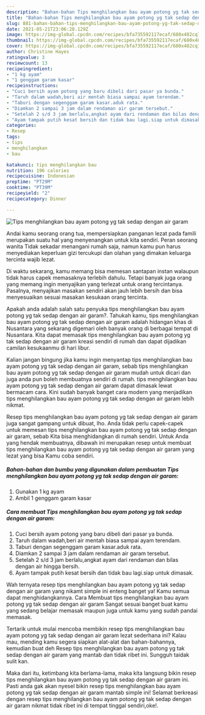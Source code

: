 ```yaml
---
description: "Bahan-bahan Tips menghilangkan bau ayam potong yg tak sedap dengan air garam Sederhana dan Mudah Dibuat"
title: "Bahan-bahan Tips menghilangkan bau ayam potong yg tak sedap dengan air garam Sederhana dan Mudah Dibuat"
slug: 881-bahan-bahan-tips-menghilangkan-bau-ayam-potong-yg-tak-sedap-dengan-air-garam-sederhana-dan-mudah-dibuat
date: 2021-05-21T23:06:28.129Z
image: https://img-global.cpcdn.com/recipes/bfa735592117ecaf/680x482cq70/tips-menghilangkan-bau-ayam-potong-yg-tak-sedap-dengan-air-garam-foto-resep-utama.jpg
thumbnail: https://img-global.cpcdn.com/recipes/bfa735592117ecaf/680x482cq70/tips-menghilangkan-bau-ayam-potong-yg-tak-sedap-dengan-air-garam-foto-resep-utama.jpg
cover: https://img-global.cpcdn.com/recipes/bfa735592117ecaf/680x482cq70/tips-menghilangkan-bau-ayam-potong-yg-tak-sedap-dengan-air-garam-foto-resep-utama.jpg
author: Christine Hayes
ratingvalue: 3
reviewcount: 13
recipeingredient:
- "1 kg ayam"
- "1 genggam garam kasar"
recipeinstructions:
- "Cuci bersih ayam potong yang baru dibeli dari pasar ya bunda."
- "Taruh dalam wadah,beri air mentah biasa sampai ayam terendam."
- "Taburi dengan segenggam garam kasar.aduk rata."
- "Diamkan 2 sampai 3 jam dalam rendaman air garam tersebut."
- "Setelah 2 s/d 3 jam berlalu,angkat ayam dari rendaman dan bilas dengan air hingga bersih."
- "Ayam tampak putih kesat bersih dan tidak bau lagi.siap untuk dimasak."
categories:
- Resep
tags:
- tips
- menghilangkan
- bau

katakunci: tips menghilangkan bau 
nutrition: 196 calories
recipecuisine: Indonesian
preptime: "PT29M"
cooktime: "PT39M"
recipeyield: "2"
recipecategory: Dinner

---
```



![Tips menghilangkan bau ayam potong yg tak sedap dengan air garam](https://img-global.cpcdn.com/recipes/bfa735592117ecaf/680x482cq70/tips-menghilangkan-bau-ayam-potong-yg-tak-sedap-dengan-air-garam-foto-resep-utama.jpg)

Andai kamu seorang orang tua, mempersiapkan panganan lezat pada famili merupakan suatu hal yang menyenangkan untuk kita sendiri. Peran seorang  wanita Tidak sekadar menangani rumah saja, namun kamu pun harus menyediakan keperluan gizi tercukupi dan olahan yang dimakan keluarga tercinta wajib lezat.

Di waktu  sekarang, kamu memang bisa memesan santapan instan walaupun tidak harus capek memasaknya terlebih dahulu. Tetapi banyak juga orang yang memang ingin menyajikan yang terlezat untuk orang tercintanya. Pasalnya, menyajikan masakan sendiri akan jauh lebih bersih dan bisa menyesuaikan sesuai masakan kesukaan orang tercinta. 



Apakah anda adalah salah satu penyuka tips menghilangkan bau ayam potong yg tak sedap dengan air garam?. Tahukah kamu, tips menghilangkan bau ayam potong yg tak sedap dengan air garam adalah hidangan khas di Nusantara yang sekarang digemari oleh banyak orang di berbagai tempat di Nusantara. Kita dapat memasak tips menghilangkan bau ayam potong yg tak sedap dengan air garam kreasi sendiri di rumah dan dapat dijadikan camilan kesukaanmu di hari libur.

Kalian jangan bingung jika kamu ingin menyantap tips menghilangkan bau ayam potong yg tak sedap dengan air garam, sebab tips menghilangkan bau ayam potong yg tak sedap dengan air garam mudah untuk dicari dan juga anda pun boleh membuatnya sendiri di rumah. tips menghilangkan bau ayam potong yg tak sedap dengan air garam dapat dimasak lewat bermacam cara. Kini sudah banyak banget cara modern yang menjadikan tips menghilangkan bau ayam potong yg tak sedap dengan air garam lebih nikmat.

Resep tips menghilangkan bau ayam potong yg tak sedap dengan air garam juga sangat gampang untuk dibuat, lho. Anda tidak perlu capek-capek untuk memesan tips menghilangkan bau ayam potong yg tak sedap dengan air garam, sebab Kita bisa menghidangkan di rumah sendiri. Untuk Anda yang hendak membuatnya, dibawah ini merupakan resep untuk membuat tips menghilangkan bau ayam potong yg tak sedap dengan air garam yang lezat yang bisa Kamu coba sendiri.

<!--inarticleads1-->

##### Bahan-bahan dan bumbu yang digunakan dalam pembuatan Tips menghilangkan bau ayam potong yg tak sedap dengan air garam:

1. Gunakan 1 kg ayam
1. Ambil 1 genggam garam kasar




<!--inarticleads2-->

##### Cara membuat Tips menghilangkan bau ayam potong yg tak sedap dengan air garam:

1. Cuci bersih ayam potong yang baru dibeli dari pasar ya bunda.
1. Taruh dalam wadah,beri air mentah biasa sampai ayam terendam.
1. Taburi dengan segenggam garam kasar.aduk rata.
1. Diamkan 2 sampai 3 jam dalam rendaman air garam tersebut.
1. Setelah 2 s/d 3 jam berlalu,angkat ayam dari rendaman dan bilas dengan air hingga bersih.
1. Ayam tampak putih kesat bersih dan tidak bau lagi.siap untuk dimasak.




Wah ternyata resep tips menghilangkan bau ayam potong yg tak sedap dengan air garam yang nikamt simple ini enteng banget ya! Kamu semua dapat menghidangkannya. Cara Membuat tips menghilangkan bau ayam potong yg tak sedap dengan air garam Sangat sesuai banget buat kamu yang sedang belajar memasak maupun juga untuk kamu yang sudah pandai memasak.

Tertarik untuk mulai mencoba membikin resep tips menghilangkan bau ayam potong yg tak sedap dengan air garam lezat sederhana ini? Kalau mau, mending kamu segera siapkan alat-alat dan bahan-bahannya, kemudian buat deh Resep tips menghilangkan bau ayam potong yg tak sedap dengan air garam yang mantab dan tidak ribet ini. Sungguh taidak sulit kan. 

Maka dari itu, ketimbang kita berlama-lama, maka kita langsung bikin resep tips menghilangkan bau ayam potong yg tak sedap dengan air garam ini. Pasti anda gak akan nyesel bikin resep tips menghilangkan bau ayam potong yg tak sedap dengan air garam mantab simple ini! Selamat berkreasi dengan resep tips menghilangkan bau ayam potong yg tak sedap dengan air garam nikmat tidak ribet ini di tempat tinggal sendiri,oke!.

